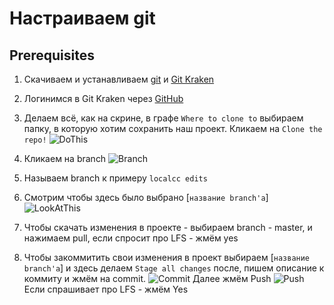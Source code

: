 # Настраиваем git

## Prerequisites

1. Скачиваем и устанавливаем [git](https://github.com/git-for-windows/git/releases/download/v2.25.1.windows.1/Git-2.25.1-64-bit.exe) и [Git Kraken](https://release.gitkraken.com/win64/GitKrakenSetup.exe)

2. Логинимся в Git Kraken через [GitHub](https://github.com)

3. Делаем всё, как на скрине, в графе `Where to clone to` выбираем папку, в которую хотим сохранить наш проект. Кликаем на `Clone the repo!`
![DoThis](https://i.imgur.com/ZML77E3.png)

4. Кликаем на branch
![Branch](https://i.imgur.com/KTnSqgv.png)

5. Называем branch к примеру `localcc edits`

6. Смотрим чтобы здесь было выбрано [`название branch'а`]
![LookAtThis](https://i.imgur.com/VCDEBfy.png)

7. Чтобы скачать изменения в проекте - выбираем branch - master, и нажимаем pull, если спросит про LFS - жмём yes

8. Чтобы закоммитить свои изменения в проект выбираем [`название branch'а`] и здесь делаем `Stage all changes` после, пишем описание к коммиту и жмём на commit.
![Commit](https://i.imgur.com/4sGJxiA.png)
Далее жмём Push 
![Push](https://i.imgur.com/12uTkYx.png)
Если спрашивает про LFS - жмём Yes


